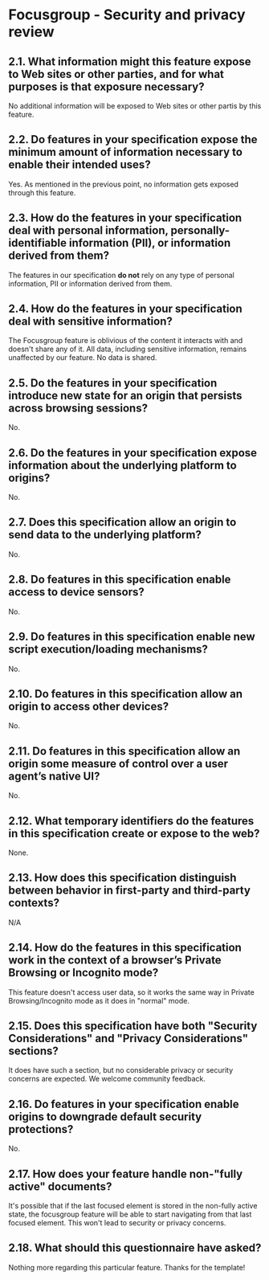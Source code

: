 # Focusgroup - Security and privacy review
## 2.1. What information might this feature expose to Web sites or other parties, and for what purposes is that exposure necessary?
No additional information will be exposed to Web sites or other partis by this feature.

## 2.2. Do features in your specification expose the minimum amount of information necessary to enable their intended uses?
Yes. As mentioned in the previous point, no information gets exposed through this feature.

## 2.3. How do the features in your specification deal with personal information, personally-identifiable information (PII), or information derived from them?
The features in our specification **do not** rely on any type of personal information, PII or information derived from them.

## 2.4. How do the features in your specification deal with sensitive information?
The Focusgroup feature is oblivious of the content it interacts with and doesn't share any of it. All data, including sensitive information, remains unaffected by our feature. No data is shared.

## 2.5. Do the features in your specification introduce new state for an origin that persists across browsing sessions?
No.

## 2.6. Do the features in your specification expose information about the underlying platform to origins?
No.

## 2.7. Does this specification allow an origin to send data to the underlying platform?
No.

## 2.8. Do features in this specification enable access to device sensors?
No.

## 2.9. Do features in this specification enable new script execution/loading mechanisms?
No.

## 2.10. Do features in this specification allow an origin to access other devices?
No.

## 2.11. Do features in this specification allow an origin some measure of control over a user agent’s native UI?
No.

## 2.12. What temporary identifiers do the features in this specification create or expose to the web?
None.

## 2.13. How does this specification distinguish between behavior in first-party and third-party contexts?
N/A

## 2.14. How do the features in this specification work in the context of a browser’s Private Browsing or Incognito mode?
This feature doesn't access user data, so it works the same way in Private Browsing/Incognito mode as it does in "normal" mode.

## 2.15. Does this specification have both "Security Considerations" and "Privacy Considerations" sections?
It does have such a section, but no considerable privacy or security concerns are expected. We welcome community feedback.

## 2.16. Do features in your specification enable origins to downgrade default security protections?
No.

## 2.17. How does your feature handle non-"fully active" documents?
It's possible that if the last focused element is stored in the non-fully active state, the focusgroup feature will be able to start navigating from that last focused element. This won't lead to security or privacy concerns.

## 2.18. What should this questionnaire have asked?
Nothing more regarding this particular feature. Thanks for the template!
